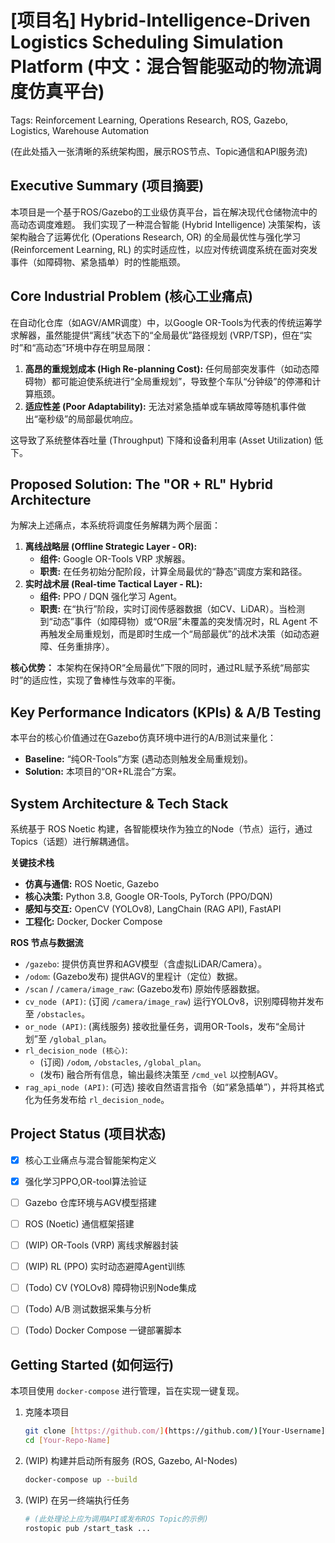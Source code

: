 # [项目名] Hybrid-Intelligence-Driven Logistics Scheduling Simulation Platform (中文：混合智能驱动的物流调度仿真平台)
Tags: Reinforcement Learning, Operations Research, ROS, Gazebo, Logistics, Warehouse Automation

(在此处插入一张清晰的系统架构图，展示ROS节点、Topic通信和API服务流)

## Executive Summary (项目摘要)

本项目是一个基于ROS/Gazebo的工业级仿真平台，旨在解决现代仓储物流中的高动态调度难题。
我们实现了一种混合智能 (Hybrid Intelligence) 决策架构，该架构融合了运筹优化 (Operations Research, OR) 的全局最优性与强化学习 (Reinforcement Learning, RL) 的实时适应性，以应对传统调度系统在面对突发事件（如障碍物、紧急插单）时的性能瓶颈。

## Core Industrial Problem (核心工业痛点)

在自动化仓库（如AGV/AMR调度）中，以Google OR-Tools为代表的传统运筹学求解器，虽然能提供“离线”状态下的“全局最优”路径规划 (VRP/TSP)，但在“实时”和“高动态”环境中存在明显局限：

1.  **高昂的重规划成本 (High Re-planning Cost):** 任何局部突发事件（如动态障碍物）都可能迫使系统进行“全局重规划”，导致整个车队“分钟级”的停滞和计算瓶颈。
2.  **适应性差 (Poor Adaptability):** 无法对紧急插单或车辆故障等随机事件做出“毫秒级”的局部最优响应。

这导致了系统整体吞吐量 (Throughput) 下降和设备利用率 (Asset Utilization) 低下。

## Proposed Solution: The "OR + RL" Hybrid Architecture

为解决上述痛点，本系统将调度任务解耦为两个层面：

1.  **离线战略层 (Offline Strategic Layer - OR):**
    * **组件:** Google OR-Tools VRP 求解器。
    * **职责:** 在任务初始分配阶段，计算全局最优的“静态”调度方案和路径。
2.  **实时战术层 (Real-time Tactical Layer - RL):**
    * **组件:** PPO / DQN 强化学习 Agent。
    * **职责:** 在“执行”阶段，实时订阅传感器数据（如CV、LiDAR）。当检测到“动态”事件（如障碍物）或“OR层”未覆盖的突发情况时，RL Agent 不再触发全局重规划，而是即时生成一个“局部最优”的战术决策（如动态避障、任务重排序）。

**核心优势：** 本架构在保持OR“全局最优”下限的同时，通过RL赋予系统“局部实时”的适应性，实现了鲁棒性与效率的平衡。

## Key Performance Indicators (KPIs) & A/B Testing

本平台的核心价值通过在Gazebo仿真环境中进行的A/B测试来量化：

* **Baseline:** “纯OR-Tools”方案 (遇动态则触发全局重规划)。
* **Solution:** 本项目的“OR+RL混合”方案。



## System Architecture & Tech Stack

系统基于 ROS Noetic 构建，各智能模块作为独立的Node（节点）运行，通过Topics（话题）进行解耦通信。

**关键技术栈**

* **仿真与通信:** ROS Noetic, Gazebo
* **核心决策:** Python 3.8, Google OR-Tools, PyTorch (PPO/DQN)
* **感知与交互:** OpenCV (YOLOv8), LangChain (RAG API), FastAPI
* **工程化:** Docker, Docker Compose

**ROS 节点与数据流**

* `/gazebo`: 提供仿真世界和AGV模型（含虚拟LiDAR/Camera）。
* `/odom`: (Gazebo发布) 提供AGV的里程计（定位）数据。
* `/scan` / `/camera/image_raw`: (Gazebo发布) 原始传感器数据。
* `cv_node (API)`: (订阅 `/camera/image_raw`) 运行YOLOv8，识别障碍物并发布至 `/obstacles`。
* `or_node (API)`: (离线服务) 接收批量任务，调用OR-Tools，发布“全局计划”至 `/global_plan`。
* `rl_decision_node (核心)`:
    * (订阅) `/odom`, `/obstacles`, `/global_plan`。
    * (发布) 融合所有信息，输出最终决策至 `/cmd_vel` 以控制AGV。
* `rag_api_node (API)`: (可选) 接收自然语言指令（如“紧急插单”），并将其格式化为任务发布给 `rl_decision_node`。

## Project Status (项目状态)

* [x] 核心工业痛点与混合智能架构定义
* [x] 强化学习PPO,OR-tool算法验证
* [ ] Gazebo 仓库环境与AGV模型搭建
* [ ] ROS (Noetic) 通信框架搭建
* [ ] (WIP) OR-Tools (VRP) 离线求解器封装
* [ ] (WIP) RL (PPO) 实时动态避障Agent训练
* [ ] (Todo) CV (YOLOv8) 障碍物识别Node集成
* [ ] (Todo) A/B 测试数据采集与分析
* [ ] (Todo) Docker Compose 一键部署脚本


## Getting Started (如何运行)

本项目使用 `docker-compose` 进行管理，旨在实现一键复现。

1.  克隆本项目
    ```bash
    git clone [https://github.com/](https://github.com/)[Your-Username]/[Your-Repo-Name].git
    cd [Your-Repo-Name]
    ```
2.  (WIP) 构建并启动所有服务 (ROS, Gazebo, AI-Nodes)
    ```bash
    docker-compose up --build
    ```
3.  (WIP) 在另一终端执行任务
    ```bash
    # (此处理论上应为调用API或发布ROS Topic的示例)
    rostopic pub /start_task ...
    ```
